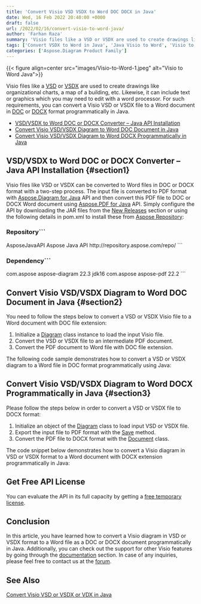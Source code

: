 ```yaml
---
title: 'Convert Visio VSD VSDX to Word DOC DOCX in Java'
date: Wed, 16 Feb 2022 20:40:00 +0000
draft: false
url: /2022/02/16/convert-visio-to-word-java/
author: 'Farhan Raza'
summary: 'Visio files like a VSD or VSDX are used to create drawings like organizational charts, a map of a building, etc. Likewise, it can include text or graphics which you may need to edit with a word processor. For such requirements, you can **convert a Visio VSD or VSDX file to a Word document in DOC or DOCX format programmatically in Java.**'
tags: ['Convert VSDX to Word in Java', 'Java Visio to Word', 'Visio to DOCX Java', 'Visio to Word Java']
categories: ['Aspose.Diagram Product Family']
---
```




{{< figure align=center src="images/Visio-to-Word-1.jpeg" alt="Visio to Word Java">}}


Visio files like a [VSD][1] or [VSDX][2] are used to create drawings like organizational charts, a map of a building, etc. Likewise, it can include text or graphics which you may need to edit with a word processor. For such requirements, you can convert a Visio VSD or VSDX file to a Word document in [DOC][3] or [DOCX][4] format programmatically in Java.

*   [VSD/VSDX to Word DOC or DOCX Converter – Java API Installation][5]
*   [Convert Visio VSD/VSDX Diagram to Word DOC Document in Java][6]
*   [Convert Visio VSD/VSDX Diagram to Word DOCX Programmatically in Java][7]

## VSD/VSDX to Word DOC or DOCX Converter – Java API Installation {#section1}

Visio files like VSD or VSDX can be converted to Word files in DOC or DOCX format with a two-step process. The input file is converted to PDF format with [Aspose.Diagram for Java][8] API and then convert this PDF file to DOC or DOCX Word document using [Aspose.PDF for Java][9] API. Simply configure the API by downloading the JAR files from the [New Releases][10] section or using the following details in pom.xml to install these from [Aspose Repository][11]:

### Repository```
 <repositories>
    <repository>
        <id>AsposeJavaAPI</id>
        <name>Aspose Java API</name>
        <url>http://repository.aspose.com/repo/</url>
    </repository>
</repositories>
```

### Dependency```
 <dependencies>
    <dependency>
        <groupId>com.aspose</groupId>
        <artifactId>aspose-diagram</artifactId>
        <version>22.3</version>
        <classifier>jdk16</classifier>
    </dependency>
    <dependency>
        <groupId>com.aspose</groupId>
        <artifactId>aspose-pdf</artifactId>
        <version>22.2</version>
    </dependency>
</dependencies>
```

## Convert Visio VSD/VSDX Diagram to Word DOC Document in Java {#section2}

You need to follow the steps below to convert a VSD or VSDX Visio file to a Word document with DOC file extension:

1.  Initialize a [Diagram][12] class instance to load the input Visio file.
2.  Convert the VSD or VSDX file to an intermediate PDF document.
3.  Convert the PDF document to Word file with DOC file extension.

The following code sample demonstrates how to convert a VSD or VSDX diagram to a Word file in DOC format programmatically using Java:



## Convert Visio VSD/VSDX Diagram to Word DOCX Programmatically in Java {#section3}

Please follow the steps below in order to convert a VSD or VSDX file to DOCX format:

1.  Initialize an object of the [Diagram][13] class to load input VSD or VSDX file.
2.  Export the input file to PDF format with the [Save][14] method.
3.  Convert the PDF file to DOCX format with the [Document][15] class.

The code snippet below demonstrates how to convert a Visio diagram in VSD or VSDX format to a Word document with DOCX extension programmatically in Java:



## Get Free API License

You can evaluate the API in its full capacity by getting a [free temporary license][16].

## Conclusion

In this article, you have learned how to convert a Visio diagram in VSD or VSDX format to a Word file as a DOC or DOCX document programmatically in Java. Additionally, you can check out the support for other Visio features by going through the [documentation][17] section. In case of any inquiries, please feel free to contact us at the [forum][18].

## See Also

[Convert Visio VSD or VSDX or VDX in Java][19]




[1]: https://docs.fileformat.com/image/vsd/
[2]: https://docs.fileformat.com/image/vsdx/
[3]: https://docs.fileformat.com/word-processing/doc/
[4]: https://docs.fileformat.com/word-processing/docx/
[5]: #section1
[6]: #section2
[7]: #section3
[8]: https://products.aspose.com/diagram/java/
[9]: https://products.aspose.com/pdf/java/
[10]: https://downloads.aspose.com/
[11]: https://repository.aspose.com/webapp/#/artifacts/browse/tree/General/repo
[12]: https://apireference.aspose.com/diagram/java/com.aspose.diagram/Diagram
[13]: https://apireference.aspose.com/diagram/java/com.aspose.diagram/Diagram
[14]: https://apireference.aspose.com/diagram/java/com.aspose.diagram/diagram#save(java.io.OutputStream,%20int)
[15]: https://apireference.aspose.com/pdf/java/com.aspose.pdf/Document
[16]: https://purchase.aspose.com/temporary-license
[17]: https://docs.aspose.com/
[18]: https://forum.aspose.com/
[19]: https://blog.aspose.com/2022/02/25/convert-vsd-vsdx-to-vdx-java/





